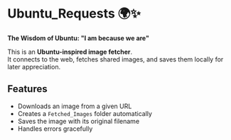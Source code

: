 # Ubuntu_Requests 🌍✨
**The Wisdom of Ubuntu: "I am because we are"**

This is an **Ubuntu-inspired image fetcher**.  
It connects to the web, fetches shared images, and saves them locally for later appreciation.

## Features
- Downloads an image from a given URL
- Creates a `Fetched_Images` folder automatically
- Saves the image with its original filename
- Handles errors gracefully


